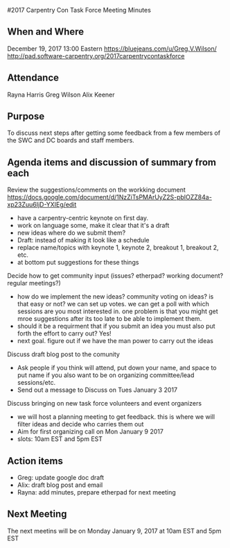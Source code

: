 #2017 Carpentry Con Task Force Meeting Minutes

## When and Where
December 19, 2017
13:00 Eastern
https://bluejeans.com/u/Greg.V.Wilson/
http://pad.software-carpentry.org/2017carpentrycontaskforce

## Attendance
Rayna Harris
Greg Wilson
Alix Keener

## Purpose
To discuss next steps after getting some feedback from a few members of the SWC and DC boards and staff members. 

## Agenda items and discussion of summary from each
Review the suggestions/comments on the workking document https://docs.google.com/document/d/1NzZiTsPMArUyZ2S-pblOZZ84a-xp23Zuu6IjD-YXIEg/edit
- have a carpentry-centric keynote on first day.
- work on language some, make it clear that it's a draft
- new ideas where do we submit them? 
- Draft: instead of making it look like a schedule
- replace name/topics with keynote 1, keynote 2, breakout 1, breakout 2, etc.
- at bottom put suggestions for these things

Decide how to get community input (issues? etherpad? working document? regular meetings?)
- how do we implement the new ideas? community voting on ideas? is that easy or not? we can set up votes. we can get a poll with which sessions are you most interested in. one problem is that you might get mroe suggestions after its too late to be able to implement them. 
- should it be a requirment that if you submit an idea you must also put forth the effort to carry out? Yes! 
- next goal. figure out if we have the man power to carry out the ideas

Discuss draft blog post to the comunity
- Ask people if you think will attend, put down your name, and space to put name if you also want to be on organizing committee/lead sessions/etc.
- Send out a message to Discuss on Tues January 3 2017

Discuss bringing on new task force volunteers and event organizers
- we will host a planning meeting to get feedback. this is where we will filter ideas and decide who carries them out
- Aim for first organizing call on Mon January 9 2017
- slots: 10am EST and 5pm EST

## Action items
- Greg: update google doc draft
- Alix: draft blog post and email
- Rayna: add minutes, prepare etherpad for next meeting

## Next Meeting
The next meetins will be on Monday January 9, 2017 at 10am EST and 5pm EST
